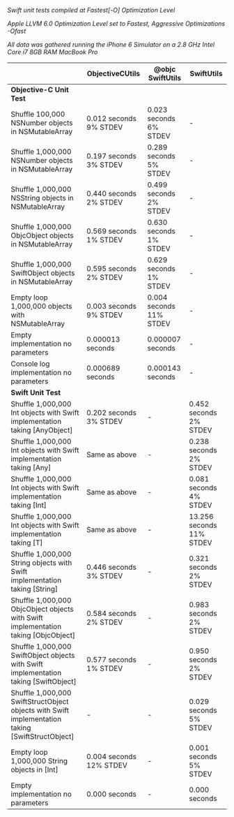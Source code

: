 *Swift unit tests compiled at Fastest[-O] Optimization Level*

*Apple LLVM 6.0 Optimization Level set to Fastest, Aggressive Optimizations -Ofast*

*All data was gathered running the iPhone 6 Simulator on a 2.8 GHz Intel Core i7 8GB RAM MacBook Pro*


|| ObjectiveCUtils| @objc SwiftUtils| SwiftUtils|
|---|---|---|---|
|**Objective-C Unit Test**|
|Shuffle 100,000 NSNumber objects in NSMutableArray| 0.012 seconds 9% STDEV| 0.023 seconds 6% STDEV|-|
|Shuffle 1,000,000 NSNumber objects in NSMutableArray| 0.197 seconds 3% STDEV| 0.289 seconds 5% STDEV|-|
|Shuffle 1,000,000 NSString objects in NSMutableArray| 0.440 seconds 2% STDEV| 0.499 seconds 2% STDEV|-|
|Shuffle 1,000,000 ObjcObject objects in NSMutableArray| 0.569 seconds 1% STDEV| 0.630 seconds 1% STDEV|-|
|Shuffle 1,000,000 SwiftObject objects in NSMutableArray| 0.595 seconds 2% STDEV| 0.629 seconds 1% STDEV|-|
|Empty loop 1,000,000 objects with NSMutableArray| 0.003 seconds 9% STDEV| 0.004 seconds 11% STDEV|-|
|Empty implementation no parameters| 0.000013 seconds| 0.000007 seconds|-|
|Console log implementation no parameters| 0.000689 seconds| 0.000143 seconds|-|
|**Swift Unit Test**|
|Shuffle 1,000,000 Int objects with Swift implementation taking [AnyObject]| 0.202 seconds 3% STDEV |-| 0.452 seconds 2% STDEV|
|Shuffle 1,000,000 Int objects with Swift implementation taking [Any]| Same as above |-| 0.238 seconds 2% STDEV|
|Shuffle 1,000,000 Int objects with Swift implementation taking [Int]| Same as above |-| 0.081 seconds 4% STDEV|
|Shuffle 1,000,000 Int objects with Swift implementation taking [T]| Same as above |-| 13.256 seconds 11% STDEV|
|Shuffle 1,000,000 String objects with Swift implementation taking [String]| 0.446 seconds 3% STDEV |-| 0.321 seconds 2% STDEV|
|Shuffle 1,000,000 ObjcObject objects with Swift implementation taking [ObjcObject]| 0.584 seconds 2% STDEV |-| 0.983 seconds 2% STDEV|
|Shuffle 1,000,000 SwiftObject objects with Swift implementation taking [SwiftObject]| 0.577 seconds 1% STDEV |-| 0.950 seconds 2% STDEV|
|Shuffle 1,000,000 SwiftStructObject objects with Swift implementation taking [SwiftStructObject]|-|-| 0.029 seconds 5% STDEV|
|Empty loop 1,000,000 String objects in [Int]| 0.004 seconds 12% STDEV |-| 0.001 seconds 5% STDEV|
|Empty implementation no parameters| 0.000 seconds |-| 0.000 seconds|
